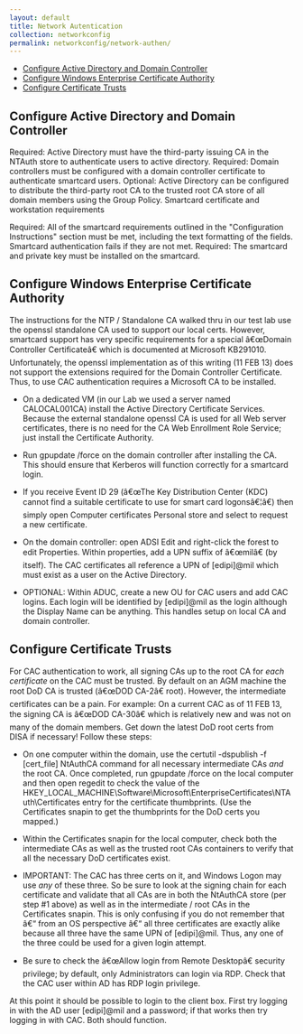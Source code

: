 ```yaml
---
layout: default
title: Network Autentication
collection: networkconfig
permalink: networkconfig/network-authen/
---
```



- [Configure Active Directory and Domain Controller](#configure-active-directory-and-domain-controller)
- [Configure Windows Enterprise Certificate Authority](#configure-windows-enterprise-certificate-authority)
- [Configure Certificate Trusts](#configure-certificate-trusts)

## Configure Active Directory and Domain Controller

Required: Active Directory must have the third-party issuing CA in the NTAuth store to authenticate users to active directory.
Required: Domain controllers must be configured with a domain controller certificate to authenticate smartcard users.
Optional: Active Directory can be configured to distribute the third-party root CA to the trusted root CA store of all domain members using the Group Policy.
Smartcard certificate and workstation requirements

Required: All of the smartcard requirements outlined in the "Configuration Instructions" section must be met, including the text formatting of the fields. Smartcard authentication fails if they are not met.
Required: The smartcard and private key must be installed on the smartcard.


## Configure Windows Enterprise Certificate Authority

The instructions for the NTP / Standalone CA walked thru in our test lab use the openssl standalone CA used to support our local certs. However, smartcard support has very specific requirements for a special â€œDomain Controller Certificateâ€ which is documented at Microsoft KB291010. Unfortunately, the openssl implementation as of this writing (11 FEB 13) does not support the extensions required for the Domain Controller Certificate. Thus, to use CAC authentication requires a Microsoft CA to be installed.

- On a dedicated VM (in our Lab we used a server named CALOCAL001CA) install the Active Directory Certificate Services. Because the external standalone openssl CA is used for all Web server certificates, there is no need for the CA Web Enrollment Role Service; just install the Certificate Authority.

- Run gpupdate /force on the domain controller after installing the CA. This should ensure that Kerberos will function correctly for a smartcard login.

- If you receive Event ID 29 (â€œThe Key Distribution Center (KDC) cannot find a suitable certificate to use for smart card logonsâ€¦â€) then simply open Computer certificates Personal store and select to request a new certificate.

- On the domain controller: open ADSI Edit and right-click the forest to edit Properties. Within properties, add a UPN suffix of â€œmilâ€ (by itself). The CAC certificates all reference a UPN of [edipi]@mil which must exist as a user on the Active Directory.

- OPTIONAL: Within ADUC, create a new OU for CAC users and add CAC logins. Each login will be identified by [edipi]@mil as the login although the Display Name can be anything.
This handles setup on local CA and domain controller.

## Configure Certificate Trusts

For CAC authentication to work, all signing CAs up to the root CA for *each certificate* on the CAC must be trusted. By default on an AGM machine the root DoD CA is trusted (â€œDOD CA-2â€ root). However, the intermediate certificates can be a pain. For example: On a current CAC as of 11 FEB 13, the signing CA is â€œDOD CA-30â€ which is relatively new and was not on many of the domain members. Get down the latest DoD root certs from DISA if necessary!
Follow these steps:

- On one computer within the domain, use the certutil -dspublish -f [cert_file] NtAuthCA command for all necessary intermediate CAs *and* the root CA. Once completed, run gpupdate /force on the local computer and then open regedit to check the value of the HKEY_LOCAL_MACHINE\Software\Microsoft\EnterpriseCertificates\NTAuth\Certificates entry for the certificate thumbprints. (Use the Certificates snapin to get the thumbprints for the DoD certs you mapped.)

- Within the Certificates snapin for the local computer, check both the intermediate CAs as well as the trusted root CAs containers to verify that all the necessary DoD certificates exist.

- IMPORTANT: The CAC has three certs on it, and Windows Logon may use *any* of these three. So be sure to look at the signing chain for each certificate and validate that all CAs are in both the NtAuthCA store (per step #1 above) as well as in the intermediate / root CAs in the Certificates snapin. This is only confusing if you do not remember that â€“ from an OS perspective â€“ all three certificates are exactly alike because all three have the same UPN of [edipi]@mil. Thus, any one of the three could be used for a given login attempt.

- Be sure to check the â€œAllow login from Remote Desktopâ€ security privilege; by default, only Administrators can login via RDP. Check that the CAC user within AD has RDP login privilege.

At this point it should be possible to login to the client box. First try logging in with the AD user [edipi]@mil and a password; if that works then try logging in with CAC. Both should function. 
